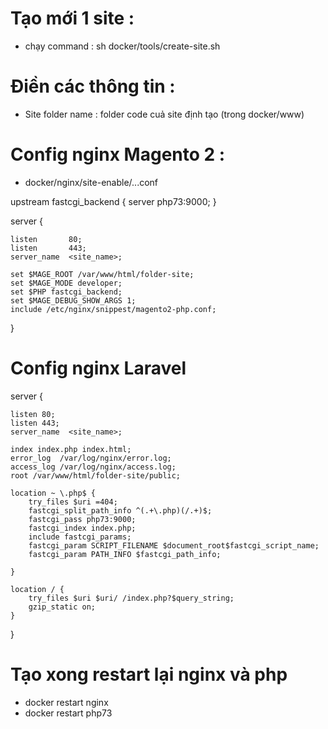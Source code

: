 # Tạo mới 1 site :
- chạy command : sh docker/tools/create-site.sh

# Điền các thông tin :
- Site folder name : folder code cuả site định tạo (trong docker/www)

# Config nginx Magento 2 :
- docker/nginx/site-enable/...conf

upstream fastcgi_backend {
    server php73:9000;
}

server {

    listen       80;
    listen       443;
    server_name  <site_name>;

    set $MAGE_ROOT /var/www/html/folder-site;
    set $MAGE_MODE developer;
    set $PHP fastcgi_backend;
    set $MAGE_DEBUG_SHOW_ARGS 1;
    include /etc/nginx/snippest/magento2-php.conf;
}

# Config nginx Laravel

server {

    listen 80;
    listen 443;
    server_name  <site_name>;

    index index.php index.html;
    error_log  /var/log/nginx/error.log;
    access_log /var/log/nginx/access.log;
    root /var/www/html/folder-site/public;

    location ~ \.php$ {
        try_files $uri =404;
        fastcgi_split_path_info ^(.+\.php)(/.+)$;
        fastcgi_pass php73:9000;
        fastcgi_index index.php;
        include fastcgi_params;
        fastcgi_param SCRIPT_FILENAME $document_root$fastcgi_script_name;
        fastcgi_param PATH_INFO $fastcgi_path_info;

    }

    location / {
        try_files $uri $uri/ /index.php?$query_string;
        gzip_static on;
    }
}

# Tạo xong restart lại nginx và php
- docker restart nginx
- docker restart php73
